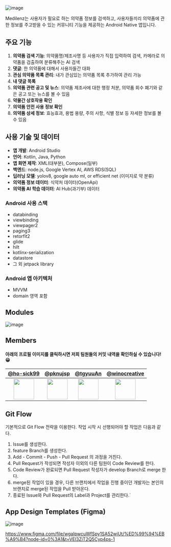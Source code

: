 ![image](https://user-images.githubusercontent.com/48265129/236689315-647e33d2-056e-4a03-91d7-a8c985032daa.png)

Medilenz는 사용자가 필요로 하는 의약품 정보를 검색하고, 사용자들끼리 의약품에 관한 정보를 주고받을 수 있는 커뮤니티 기능을 제공하는 Android Native 앱입니다.

## 주요 기능

1. **의약품 검색 기능**: 의약품명/제조사명 등 사용자가 직접 입력하여 검색, 카메라로 의약품을 검출하여 분류해주는 AI 검색
2. **댓글**: 한 의약품에 대해서 사용자들간 대화
3. **관심 의약품 목록 관리**: 내가 관심있는 의약품 목록 추가하여 관리 가능
4. **내 댓글 목록**
5. **의약품 관련 공고 및 뉴스**: 의약품 제조사에 대한 행정 처분, 의약품 회수 폐기와 같은 공고 또는 뉴스를 볼 수 있음
6. **약물간 상호작용 확인**
7. **의약품 안전 사용 정보 확인**
8. **의약품 상세 정보**: 효능효과, 용법 용량, 주의 사항, 식별 정보 등 자세한 정보를 볼 수 있음

## 사용 기술 및 데이터

- **앱 개발**: Android Studio
- **언어**: Kotlin, Java, Python
- **앱 화면 제작**: XML(대부분), Compose(일부)
- **백엔드**: node.js, Google Vertex AI, AWS RDS(SQL)
- **딥러닝 모델**: yolov8, google auto ml, or efficient net (이미지로 약 분류)
- **의약품 정보 데이터**: 식약처 데이터(OpenApi)
- **의약품 AI 학습 데이터**: AI Hub(과기부) 데이터

### Android 사용 스택

- databinding
- viewbinding
- viewpager2
- paging3
- retorfit2
- glide
- hilt
- kotlinx-serialization
- datastore
- 그 외 jetpack library

### Android 앱 아키텍처

- MVVM
- domain 영역 포함

## Modules

![image](https://user-images.githubusercontent.com/48265129/234879804-42a22684-4534-421f-b71f-c83122e8e613.png)

## Members
 #### 아래의 프로필 이미지를 클릭하시면 저희 팀원들의 커밋 내역을 확인하실 수 있습니다! 😀
| [@ho-sick99](https://github.com/ho-sick99) | [@pknujsp](https://github.com/pknujsp) | [@tgyuuAn](https://github.com/tgyuuAn) | [@winocreative](https://github.com/winocreative) |
| :---: | :---: | :---: | :---: |
| <a href="https://github.com/pknu-wap/2023_1_WAP_APP_TEAM_MEDI/commits/server_develop?author=ho-sick99"><img src="https://avatars.githubusercontent.com/u/83945722?s=64&v=4" width="64" height="64"></a> | <a href="https://github.com/pknu-wap/2023_1_WAP_APP_TEAM_MEDI/commits/android_develop?author=pknujsp"><img src="https://avatars.githubusercontent.com/u/48265129?s=64&v=4" width="64" height="64"></a> | <a href="https://github.com/pknu-wap/2023_1_WAP_APP_TEAM_MEDI/commits/android_develop?author=tgyuuAn"><img src="https://avatars.githubusercontent.com/u/116813010?s=64&v=4" width="64" height="64"></a> | <a href="https://github.com/pknu-wap/2023_1_WAP_APP_TEAM_MEDI/commits/server_develop?author=winocreative"><img src="https://avatars.githubusercontent.com/u/26576118?s=64&v=4" width="64" height="64"></a> |


## Git Flow

기본적으로 Git Flow 전략을 이용한다. 작업 시작 시 선행되어야 할 작업은 다음과 같다.

1. Issue를 생성한다.
2. feature Branch를 생성한다.
3. Add - Commit - Push - Pull Request 의 과정을 거친다.
4. Pull Request가 작성되면 작성자 이외의 다른 팀원이 Code Review를 한다.
5. Code Review가 완료되면 Pull Request 작성자가 develop Branch로 merge 한다.
6. merge된 작업이 있을 경우, 다른 브랜치에서 작업을 진행 중이던 개발자는 본인의 브랜치로 merge된 작업을 Pull 받아온다.
7. 종료된 Issue와 Pull Request의 Label과 Project를 관리한다.`

## App Design Templates (Figma)

![image](https://github.com/pknu-wap/2023_1_WAP_APP_TEAM_MEDI/assets/116813010/466463b2-b69e-40fe-bcb2-30685a4cf7c0)


<https://www.figma.com/file/wgaIpwcuWfSpy1SA52wiUt/%ED%99%94%EB%A9%B4?node-id=0%3A1&t=VEl3ZiT2Q5Cyp4ps-1>
